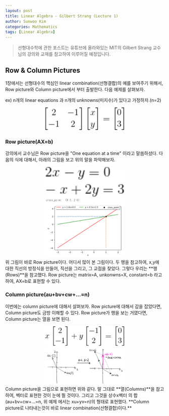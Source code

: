 ```yaml
---
layout: post
title: Linear Algebra - Gilbert Strang (Lecture 1)
author: Sunwoo Kim
categories: Mathematics
tags: [Linear Algebra]
---
```

> 선형대수학에 관한 포스트는 유튜브에 올라와있는 MIT의 Gilbert Strang 교수님의
강의와 교재를 참고하여 이루어질 예정입니다.

## Row & Column Pictures
1장에서는 선형대수의 핵심인 linear combination(선형결합)의 예를 보여주기 위해서,
Row picture와 Column picture에서 부터 출발한다. 다음 예제를 살펴보자.

ex)
n개의 linear equations 과 n개의 unknowns(미지수)가 있다고 가정하자.(n=2)
<center><img src="/public/img/2019-07-02-linear algebra-lecture1/img1.gif" width="50%"></center>

### Row picture(AX=b)
강의에서 교수님은 Row picture을 "One equation at a time" 이라고 말씀하셨다.
다음의 식에 대해서, 아래의 그림을 보고 위의 말을 파악해보자.
<center><img src="/public/img/2019-07-02-linear algebra-lecture1/img2.gif" width="50%"></center>
<center><img src="/public/img/2019-07-02-linear algebra-lecture1/img3.png" width="50%"></center>
위 그림이 바로 Row picture이다. 어디서 많이 본 그림이다.
두 행을 참고하여, x,y에 대한 직선의 방정식을 만들어, 직선을 그리고, 그 교점을 찾았다.
그렇다 우리는 **행(Rows)**을 참고했다.
Row picture는 matrix=A, unkonwns=X, constant=b 라고 하여, AX=b로 표현할 수 있다.

### Column picture(au+bv+cw+...=n)
이번에는 column picture에 대해서 살펴보자.
Row picture에 대해서 감을 잡았다면, Column picture도 금방 이해할 수 있다.
Row picture가 행을 보는 거였다면, Column picture는 열을 보면 된다.
<center><img src="/public/img/2019-07-02-linear algebra-lecture1/img4.gif" width="50%"></center>
<center><img src="/public/img/2019-07-02-linear algebra-lecture1/img5.png" width="50%"></center>
Column picture을 그림으로 표현하면 위와 같다. 말 그대로 **열(Columns)**을 참고하여, 벡터로 표현한 것이 눈에 띌 것이다.
그리고 그것을 상수x벡터 의 합(au+bv+cw+...=n, 위 예제 에서는 xu+yv=n)의 형태로 표현했다.
**Column picture로 나타내는것이 바로 linear combination(선형결합)이다.**
